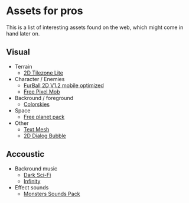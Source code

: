 # Assets for pros #

This is a list of interesting assets found on the web, which might come in hand later on.

## Visual ##

* Terrain
  * [2D Tilezone Lite](https://assetstore.unity.com/packages/tools/sprite-management/2d-tilezone-lite-69963)
* Character / Enemies
  * [FurBall 2D V1.2 mobile optimized](https://assetstore.unity.com/packages/2d/characters/furball-2d-v1-2-mobile-optimized-40588)
  * [Free Pixel Mob](https://assetstore.unity.com/packages/2d/characters/free-pixel-mob-113577)
* Backround / foreground
  * [Colorskies](https://assetstore.unity.com/packages/2d/textures-materials/sky/colorskies-91541)
* Space
  * [Free planet pack](https://assetstore.unity.com/packages/2d/textures-materials/planets-with-space-background-in-flat-style-95983)
* Other
  * [Text Mesh](https://assetstore.unity.com/packages/essentials/beta-projects/textmesh-pro-84126)
  * [2D Dialog Bubble](https://assetstore.unity.com/packages/tools/ai/2d-dialog-bubble-47537)

## Accoustic ##

* Backround music
  * [Dark Sci-Fi](https://assetstore.unity.com/packages/audio/music/electronic/dark-sci-fi-music-pack-49862)
  * [Infinity](https://assetstore.unity.com/packages/audio/music/infinity-free-track-108690)
* Effect sounds
  * [Monsters Sounds Pack](https://assetstore.unity.com/packages/audio/monsters-sounds-pack-45615)
